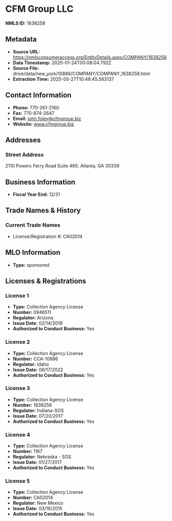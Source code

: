 # CFM Group LLC

**NMLS ID:** 1638258

## Metadata
- **Source URL:** https://nmlsconsumeraccess.org/EntityDetails.aspx/COMPANY/1638258
- **Data Timestamp:** 2025-01-24T00:08:04.792Z
- **Source File:** drive/data/new_york/10886/COMPANY/COMPANY_1638258.html
- **Extraction Time:** 2025-05-27T10:48:45.583137

## Contact Information
- **Phone:** 770-261-2160
- **Fax:** 770-874-2647
- **Email:** john.foley@cfmgroup.biz
- **Website:** www.cfmgroup.biz

## Addresses
### Street Address
2110 Powers Ferry Road Suite 465; Atlanta, GA 30339

## Business Information
- **Fiscal Year End:** 12/31

## Trade Names & History
### Current Trade Names
- License/Registration #: CA02014

## MLO Information
- **Type:** sponsored

## Licenses & Registrations

### License 1
- **Type:** Collection Agency License
- **Number:** 0946511
- **Regulator:** Arizona
- **Issue Date:** 02/14/2018
- **Authorized to Conduct Business:** Yes

### License 2
- **Type:** Collection Agency License
- **Number:** CCA-10886
- **Regulator:** Idaho
- **Issue Date:** 08/17/2022
- **Authorized to Conduct Business:** Yes

### License 3
- **Type:** Collection Agency License
- **Number:** 1638258
- **Regulator:** Indiana-SOS
- **Issue Date:** 07/20/2017
- **Authorized to Conduct Business:** Yes

### License 4
- **Type:** Collection Agency License
- **Number:** 1167
- **Regulator:** Nebraska - SOS
- **Issue Date:** 01/27/2017
- **Authorized to Conduct Business:** Yes

### License 5
- **Type:** Collection Agency License
- **Number:** CA02014
- **Regulator:** New Mexico
- **Issue Date:** 03/19/2015
- **Authorized to Conduct Business:** Yes
